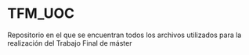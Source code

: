 # TFM_UOC
Repositorio en el que se encuentran todos los archivos utilizados para la realización del Trabajo Final de máster
